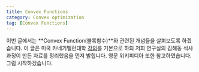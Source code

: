 ```yaml
---
title: Convex Functions
category: Convex optimization
tag: [Convex Functions]
---
```


이번 글에서는 **Convex Function(볼록함수)**와 관련된 개념들을 살펴보도록 하겠습니다. 이 글은 미국 카네기멜런대학 [강의](http://www.stat.cmu.edu/~ryantibs/convexopt/)를 기본으로 하되 저희 연구실의 김해동 석사과정이 만든 자료를 정리했음을 먼저 밝힙니다. 영문 위키피디아 또한 참고하였습니다. 그럼 시작하겠습니다.





